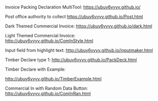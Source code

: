 Invoice Packing Declaration MultiTool: https://ubuv6vvyv.github.io/

Post office authority to collect https://ubuv6vvyv.github.io/Post.html


Dark Themed Commercial Invoice: https://ubuv6vvyv.github.io/dark.html


Light Themed Commercial Invoice: http://ubuv6vvyv.github.io/ComInStyle.html


Input field from highlight text: http://ubuv6vvyv.github.io/inputmaker.html

Timber Declare type 1: http://ubuv6vvyv.github.io/PackDeck.html

Timber Declare with Example:

http://ubuv6vvyv.github.io/TimberExample.html

Commercial In with Random Data Button:
http://ubuv6vvyv.github.io/ComInRan.html

